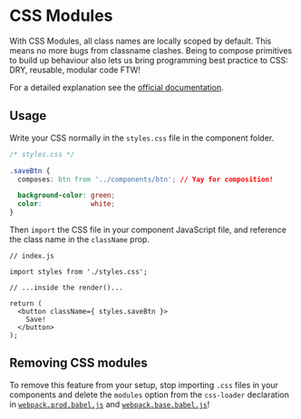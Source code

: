 # CSS Modules

With CSS Modules, all class names are locally scoped by default. This means
no more bugs from classname clashes. Being to compose primitives to build
up behaviour also lets us bring programming best practice to CSS: DRY, reusable,
modular code FTW!

For a detailed explanation see the
[official documentation](https://github.com/css-modules/css-modules).

## Usage

Write your CSS normally in the `styles.css` file in the component folder.

```CSS
/* styles.css */

.saveBtn {
  composes: btn from '../components/btn'; // Yay for composition!

  background-color: green;
  color:            white;
}
```

Then `import` the CSS file in your component JavaScript file, and reference the
class name in the `className` prop.

```JS
// index.js

import styles from './styles.css';

// ...inside the render()...

return (
  <button className={ styles.saveBtn }>
    Save!
  </button>
);
```

## Removing CSS modules

To remove this feature from your setup, stop importing `.css` files in your
components and delete the `modules` option from the `css-loader` declaration in
[`webpack.prod.babel.js`](/internals/webpack/webpack.prod.babel.js) and
[`webpack.base.babel.js`](/internals/webpack/webpack.base.babel.js)!
